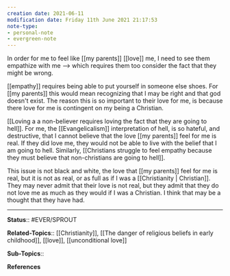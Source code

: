 ```yaml
---
creation date: 2021-06-11
modification date: Friday 11th June 2021 21:17:53
note-type:
- personal-note
- evergreen-note
---
```


In order for me to feel like [[my parents]] [[love]] me, I need to see them empathize with me --> which requires them too consider the fact that they might be wrong.  

[[empathy]] requires being able to put yourself in someone else shoes. For [[my parents]] this would mean recognizing that I may be right and that god doesn't exist. The reason this is so important to their love for me, is because there love for me is contingent on my being a Christian. 

[[Loving a a non-believer requires loving the fact that they are going to hell]]. For me, the [[Evangelicalism]] interpretation of hell, is so hateful, and destructive, that I cannot believe that the love [[my parents]] feel for me is real. If they did love me, they would not be able to live with the belief that I am going to hell. Similarly, [[Christians struggle to feel empathy because they must believe that non-christians are going to hell]]. 

This issue is not black and white, the love that [[my parents]] feel for me is real, but it is not as real, or as full as if I was a [[Christianity | Christian]]. They may never admit that their love is not real, but they admit that they do not love me as much as they would if I was a Christian. I think that may be a thought that they have had. 

---
**Status**:: #EVER/SPROUT  

**Related-Topics**:: [[Christianity]], [[The danger of religious beliefs in early childhood]], [[love]], [[unconditional love]]
	
**Sub-Topics**::
	
**References**
